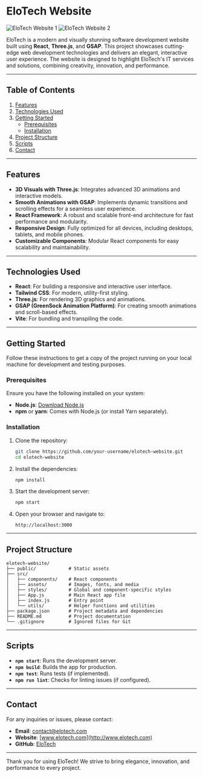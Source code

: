 # EloTech Website

![EloTech Website 1](https://github.com/user-attachments/assets/f4cb5b24-aec4-459f-b927-962369f1327f)
![EloTech Website 2](https://github.com/user-attachments/assets/5999271c-b20b-4bd2-bbb9-ceda6e5cf34a)

EloTech is a modern and visually stunning software development website built using **React**, **Three.js**, and **GSAP**. This project showcases cutting-edge web development technologies and delivers an elegant, interactive user experience. The website is designed to highlight EloTech's IT services and solutions, combining creativity, innovation, and performance.

---

## Table of Contents

1. [Features](#features)
2. [Technologies Used](#technologies-used)
3. [Getting Started](#getting-started)
   - [Prerequisites](#prerequisites)
   - [Installation](#installation)
4. [Project Structure](#project-structure)
5. [Scripts](#scripts)
6. [Contact](#contact)

---

## Features

- **3D Visuals with Three.js**: Integrates advanced 3D animations and interactive models.
- **Smooth Animations with GSAP**: Implements dynamic transitions and scrolling effects for a seamless user experience.
- **React Framework**: A robust and scalable front-end architecture for fast performance and modularity.
- **Responsive Design**: Fully optimized for all devices, including desktops, tablets, and mobile phones.
- **Customizable Components**: Modular React components for easy scalability and maintainability.

---

## Technologies Used

- **React**: For building a responsive and interactive user interface.
- **Tailwind CSS**: For modern, utility-first styling.
- **Three.js**: For rendering 3D graphics and animations.
- **GSAP (GreenSock Animation Platform)**: For creating smooth animations and scroll-based effects.
- **Vite**: For bundling and transpiling the code.

---

## Getting Started

Follow these instructions to get a copy of the project running on your local machine for development and testing purposes.

### Prerequisites

Ensure you have the following installed on your system:

- **Node.js**: [Download Node.js](https://nodejs.org/)
- **npm** or **yarn**: Comes with Node.js (or install Yarn separately).

### Installation

1. Clone the repository:

   ```bash
   git clone https://github.com/your-username/elotech-website.git
   cd elotech-website
   ```

2. Install the dependencies:

   ```bash
   npm install
   ```

3. Start the development server:

   ```bash
   npm start
   ```

4. Open your browser and navigate to:

   ```
   http://localhost:3000
   ```

---

## Project Structure

```plaintext
elotech-website/
├── public/            # Static assets
├── src/
│   ├── components/    # React components
│   ├── assets/        # Images, fonts, and media
│   ├── styles/        # Global and component-specific styles
│   ├── App.js         # Main React app file
│   ├── index.js       # Entry point
│   └── utils/         # Helper functions and utilities
├── package.json       # Project metadata and dependencies
├── README.md          # Project documentation
└── .gitignore         # Ignored files for Git
```

---

## Scripts

- **`npm start`**: Runs the development server.
- **`npm build`**: Builds the app for production.
- **`npm test`**: Runs tests (if implemented).
- **`npm run lint`**: Checks for linting issues (if configured).

---

## Contact

For any inquiries or issues, please contact:

- **Email**: contact@elotech.com
- **Website**: [www.elotech.com](http://www.elotech.com)
- **GitHub**: [EloTech](https://github.com/your-username)

---

Thank you for using EloTech! We strive to bring elegance, innovation, and performance to every project.
